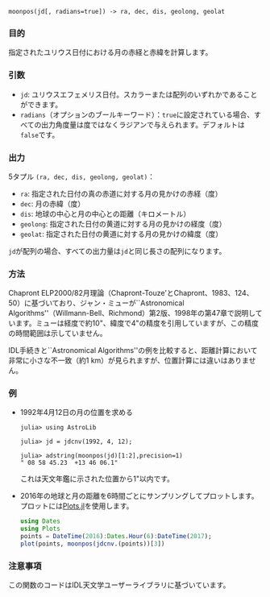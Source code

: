 ```
moonpos(jd[, radians=true]) -> ra, dec, dis, geolong, geolat
```

### 目的

指定されたユリウス日付における月の赤経と赤緯を計算します。

### 引数

  * `jd`: ユリウスエフェメリス日付。スカラーまたは配列のいずれかであることができます。
  * `radians`（オプションのブールキーワード）：`true`に設定されている場合、すべての出力角度量は度ではなくラジアンで与えられます。デフォルトは`false`です。

### 出力

5タプル `(ra, dec, dis, geolong, geolat)`：

  * `ra`: 指定された日付の真の赤道に対する月の見かけの赤経（度）
  * `dec`: 月の赤緯（度）
  * `dis`: 地球の中心と月の中心との距離（キロメートル）
  * `geolong`: 指定された日付の黄道に対する月の見かけの経度（度）
  * `geolat`: 指定された日付の黄道に対する月の見かけの緯度（度）

`jd`が配列の場合、すべての出力量は`jd`と同じ長さの配列になります。

### 方法

Chapront ELP2000/82月理論（Chapront-Touze'とChapront、1983、124、50）に基づいており、ジャン・ミューが``Astronomical Algorithms''（Willmann-Bell、Richmond）第2版、1998年の第47章で説明しています。ミューは経度で約10"、緯度で4"の精度を引用していますが、この精度の時間範囲は示していません。

IDL手続きと``Astronomical Algorithms''の例を比較すると、距離計算において非常に小さな不一致（約1 km）が見られますが、位置計算には違いはありません。

### 例

  * 1992年4月12日の月の位置を求める

    ```jldoctest
    julia> using AstroLib

    julia> jd = jdcnv(1992, 4, 12);

    julia> adstring(moonpos(jd)[1:2],precision=1)
    " 08 58 45.23  +13 46 06.1"
    ```

    これは天文年鑑に示された位置から1"以内です。
  * 2016年の地球と月の距離を6時間ごとにサンプリングしてプロットします。プロットには[Plots.jl](https://github.com/JuliaPlots/Plots.jl/)を使用します。

    ```julia
    using Dates
    using Plots
    points = DateTime(2016):Dates.Hour(6):DateTime(2017);
    plot(points, moonpos(jdcnv.(points))[3])
    ```

### 注意事項

この関数のコードはIDL天文学ユーザーライブラリに基づいています。
